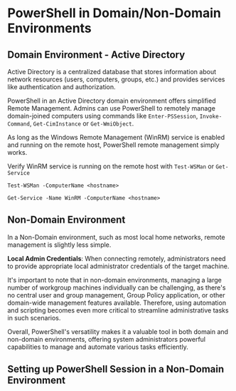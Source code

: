 # PowerShell in Domain/Non-Domain Environments

## Domain Environment - Active Directory

 Active Directory is a centralized database that stores information about network resources (users, computers, groups, etc.) and provides services like authentication and authorization. 
 
 PowerShell in an Active Directory domain environment offers simplified Remote Management. Admins can use PowerShell to remotely manage domain-joined computers using commands like `Enter-PSSession`, `Invoke-Command`, `Get-CimInstance` or `Get-WmiObject`.

 As long as the Windows Remote Management (WinRM) service is enabled and running on the remote host, PowerShell remote management simply works.

 Verify WinRM service is running on the remote host with `Test-WSMan` or `Get-Service`
 
 ```
 Test-WSMan -ComputerName <hostname>
 ```

 ```
 Get-Service -Name WinRM -ComputerName <hostname>
 ```

## Non-Domain Environment

In a Non-Domain environment, such as most local home networks, remote management is slightly less simple. 


**Local Admin Credentials**: When connecting remotely, administrators need to provide appropriate local administrator credentials of the target machine.

It's important to note that in non-domain environments, managing a large number of workgroup machines individually can be challenging, as there's no central user and group management, Group Policy application, or other domain-wide management features available. Therefore, using automation and scripting becomes even more critical to streamline administrative tasks in such scenarios.

Overall, PowerShell's versatility makes it a valuable tool in both domain and non-domain environments, offering system administrators powerful capabilities to manage and automate various tasks efficiently.

## Setting up PowerShell Session in a Non-Domain Environment